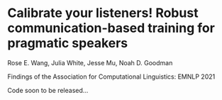 # Calibrate your listeners! Robust communication-based training for pragmatic speakers

Rose E. Wang, Julia White, Jesse Mu, Noah D. Goodman

Findings of the Association for Computational Linguistics: EMNLP 2021


Code soon to be released...
